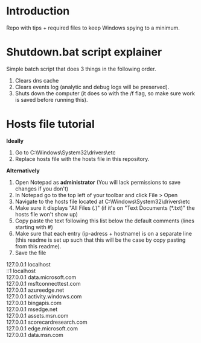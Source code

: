 # Introduction
Repo with tips + required files to keep Windows spying to a minimum.

# Shutdown.bat script explainer
Simple batch script that does 3 things in the following order. 
1. Clears dns cache
2. Clears events log (analytic and debug logs will be preserved).
3. Shuts down the computer (it does so with the /f flag, so make sure work is saved before running this).

# Hosts file tutorial
**Ideally**
1. Go to C:\Windows\System32\drivers\etc
2. Replace hosts file with the hosts file in this repository.

**Alternatively**
1. Open Notepad as **administrator** (You will lack permissions to save changes if you don't)
2. In Notepad go to the top left of your toolbar and click File > Open
3. Navigate to the hosts file located at C:\Windows\System32\drivers\etc
4. Make sure it displays "All Files (*.*)" (if it's on "Text Documents (*.txt)" the hosts file won't show up)
5. Copy paste the text following this list below the default comments (lines starting with #)
6. Make sure that each entry (ip-adress + hostname) is on a separate line (this readme is set up such that this will be the case by copy pasting from this readme).
7. Save the file

127.0.0.1       localhost <br/>
::1             localhost <br/>
127.0.0.1  data.microsoft.com <br/>
127.0.0.1  msftconnecttest.com <br/>
127.0.0.1  azureedge.net <br/>
127.0.0.1  activity.windows.com <br/>
127.0.0.1  bingapis.com <br/>
127.0.0.1  msedge.net <br/>
127.0.0.1  assets.msn.com <br/>
127.0.0.1  scorecardresearch.com <br/>
127.0.0.1  edge.microsoft.com <br/>
127.0.0.1  data.msn.com
